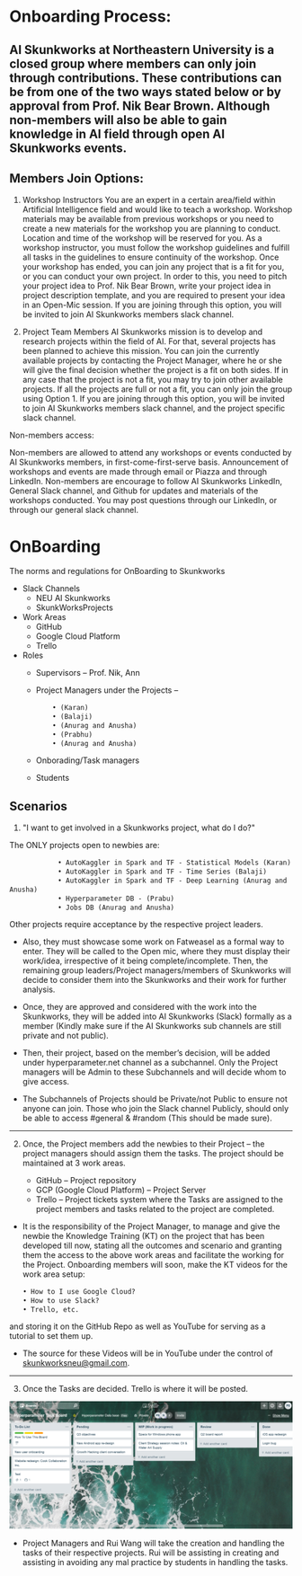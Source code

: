 # Onboarding Process:

## AI Skunkworks at Northeastern University is a closed group where members can only join through contributions. These contributions can be from one of the two ways stated below or by approval from Prof. Nik Bear Brown. Although non-members will also be able to gain knowledge in AI field through open AI Skunkworks events.

## Members Join Options:

1. Workshop Instructors
You are an expert in a certain area/field within Artificial Intelligence field and would like to teach a workshop. Workshop materials may be available from previous workshops or you need to create a new materials for the workshop you are planning to conduct. Location and time of the workshop will be reserved for you. As a workshop instructor, you must follow the workshop guidelines and fulfill all tasks in the guidelines to ensure continuity of the workshop. Once your workshop has ended, you can join any project that is a fit for you, or you can conduct your own project. In order to this, you need to pitch your project idea to Prof. Nik Bear Brown, write your project idea in project description template, and you are required to present your idea in an Open-Mic session. If you are joining through this option, you will be invited to join AI Skunkworks members slack channel.


2. Project Team Members
AI Skunkworks mission is to develop and research projects within the field of AI. For that, several projects has been planned to achieve this mission. You can join the currently available projects by contacting the Project Manager, where he or she will give the final decision whether the project is a fit on both sides. If in any case that the project is not a fit, you may try to join other available projects. If all the projects are full or not a fit, you can only join the group using Option 1. If you are joining through this option, you will be invited to join AI Skunkworks members slack channel, and the project specific slack channel.


Non-members access:

Non-members are allowed to attend any workshops or events conducted by AI Skunkworks members, in first-come-first-serve basis. Announcement of workshops and events are made through email or Piazza and through LinkedIn. Non-members are encourage to follow AI Skunkworks LinkedIn, General Slack channel, and Github for updates and materials of the workshops conducted. You may post questions through our LinkedIn, or through our general slack channel. 


# OnBoarding
The norms and regulations for OnBoarding to Skunkworks

-	Slack Channels
    -	NEU AI Skunkworks
    -	SkunkWorksProjects
-	Work Areas
    -	GitHub
    -	Google Cloud Platform
    -	Trello
-	Roles
    -	Supervisors – Prof. Nik, Ann
    -	Project Managers under the Projects – 
    
                • (Karan)
                • (Balaji)
                • (Anurag and Anusha)
                • (Prabhu)
                • (Anurag and Anusha)
                
    -	Onborading/Task managers
    -	Students

## Scenarios

1.	"I want to get involved in a Skunkworks project, what do I do?"

The ONLY projects open to newbies are:

                • AutoKaggler in Spark and TF - Statistical Models (Karan)
                • AutoKaggler in Spark and TF - Time Series (Balaji)
                • AutoKaggler in Spark and TF - Deep Learning (Anurag and Anusha)
                • Hyperparameter DB - (Prabu)
                • Jobs DB (Anurag and Anusha)

Other projects require acceptance by the respective project leaders.

* Also, they must showcase some work on Fatweasel as a formal way to enter. They will be called to the Open mic, where they must display their work/idea, irrespective of it being complete/incomplete. Then, the remaining group leaders/Project managers/members of Skunkworks will decide to consider them into the Skunkworks and their work for further analysis.


* Once, they are approved and considered with the work into the Skunkworks, they will be added into AI Skunkworks (Slack) formally as a member (Kindly make sure if the AI Skunkworks sub channels are still private and not public). 

* Then, their project, based on the member’s decision, will be added under hyperparameter.net channel as a subchannel.
Only the Project managers will be Admin to these Subchannels and will decide whom to give access.

* The Subchannels of Projects should be Private/not Public to ensure not anyone can join. Those who join the Slack channel Publicly, should only be able to access #general & #random (This should be made sure).

-----------------------------------------------------------
2.	Once, the Project members add the newbies to their Project – the project managers should assign them the tasks. The project should be maintained at 3 work areas.

      - GitHub – Project repository
      - GCP (Google Cloud Platform) – Project Server
      - Trello – Project tickets system where the Tasks are assigned to the project members and tasks related to the project are completed.
      
* It is the responsibility of the Project Manager, to manage and give the newbie the Knowledge Training (KT) on the project that has been developed till now, stating all the outcomes and scenario and granting them the access to the above work areas and facilitate the working for the Project.
Onboarding members will soon, make the KT videos for the work area setup:

      •	How to I use Google Cloud? 
      •	How to use Slack?
      •	Trello, etc. 
      
and storing it on the GitHub Repo as well as YouTube for serving as a tutorial to set them up.
* The source for these Videos will be in YouTube under the control of skunkworksneu@gmail.com.

------------------------------------------------------
3.	Once the Tasks are decided. Trello is where it will be posted.
 
 <img src="Images/Capture.PNG"/>
 
* Project Managers and Rui Wang will take the creation and handling the tasks of their respective projects. Rui will be assisting in creating and assisting in avoiding any mal practice by students in handling the tasks.

